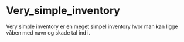 # Very_simple_inventory
Very simple inventory er en meget simpel inventory hvor man kan ligge våben med navn og skade tal ind i.

